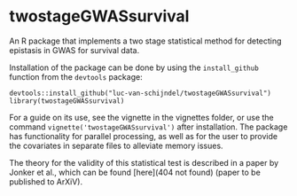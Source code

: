# twostageGWASsurvival
An R package that implements a two stage statistical method for detecting epistasis in GWAS for survival data. 

Installation of the package can be done by using the `install_github` function from the `devtools` package:

```
devtools::install_github("luc-van-schijndel/twostageGWASsurvival")
library(twostageGWASsurvival)
```

For a guide on its use, see the vignette in the vignettes folder, or use the command `vignette('twostageGWASsurvival')` after installation. 
The package has functionality for parallel processing, as well as for the user to provide the covariates in separate files to alleviate memory issues. 

The theory for the validity of this statistical test is described in a paper by Jonker et al., which can be found [here](404 not found) (paper to be published to ArXiV).

